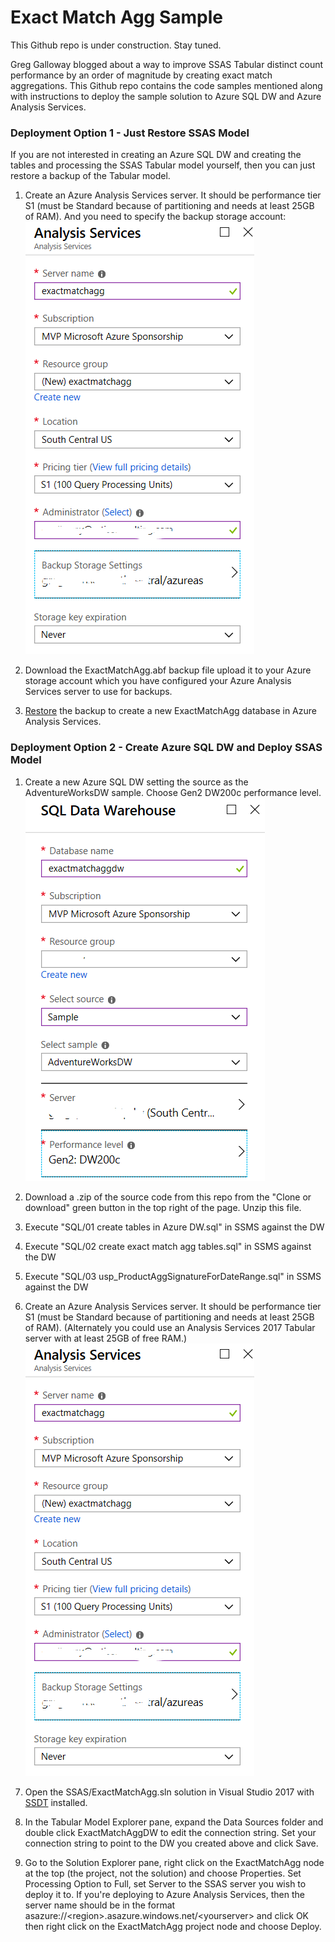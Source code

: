 # Exact Match Agg Sample

This Github repo is under construction. Stay tuned.

Greg Galloway blogged about a way to improve SSAS Tabular distinct count performance by an order of magnitude by creating exact match aggregations. This Github repo contains the code samples mentioned along with instructions to deploy the sample solution to Azure SQL DW and Azure Analysis Services.


### Deployment Option 1 - Just Restore SSAS Model

If you are not interested in creating an Azure SQL DW and creating the tables and processing the SSAS Tabular model yourself, then you can just restore a backup of the Tabular model.

1. Create an Azure Analysis Services server. It should be performance tier S1 (must be Standard because of partitioning and needs at least 25GB of RAM). And you need to specify the backup storage account:
![create Azure AS](images/CreateAzureAS.png)

1. Download the ExactMatchAgg.abf backup file upload it to your Azure storage account which you have configured your Azure Analysis Services server to use for backups.

1. [Restore](https://docs.microsoft.com/en-us/azure/analysis-services/analysis-services-backup#restore) the backup to create a new ExactMatchAgg database in Azure Analysis Services.


### Deployment Option 2 - Create Azure SQL DW and Deploy SSAS Model

1. Create a new Azure SQL DW setting the source as the AdventureWorksDW sample. Choose Gen2 DW200c performance level.
   ![create DW in Azure portal](images/CreateDW.png)

1. Download a .zip of the source code from this repo from the "Clone or download" green button in the top right of the page. Unzip this file.

1. Execute "SQL/01 create tables in Azure DW.sql" in SSMS against the DW

1. Execute "SQL/02 create exact match agg tables.sql" in SSMS against the DW

1. Execute "SQL/03 usp_ProductAggSignatureForDateRange.sql" in SSMS against the DW

1. Create an Azure Analysis Services server. It should be performance tier S1 (must be Standard because of partitioning and needs at least 25GB of RAM). (Alternately you could use an Analysis Services 2017 Tabular server with at least 25GB of free RAM.)
![create Azure AS](images/CreateAzureAS.png)

1. Open the SSAS/ExactMatchAgg.sln solution in Visual Studio 2017 with [SSDT](https://docs.microsoft.com/en-us/sql/ssdt/download-sql-server-data-tools-ssdt) installed. 

1. In the Tabular Model Explorer pane, expand the Data Sources folder and double click ExactMatchAggDW to edit the connection string. Set your connection string to point to the DW you created above and click Save.

1. Go to the Solution Explorer pane, right click on the ExactMatchAgg node at the top (the project, not the solution) and choose Properties. Set Processing Option to Full, set Server to the SSAS server you wish to deploy it to. If you're deploying to Azure Analysis Services, then the server name should be in the format asazure://&lt;region&gt;.asazure.windows.net/&lt;yourserver&gt; and click OK then right click on the ExactMatchAgg project node and choose Deploy.